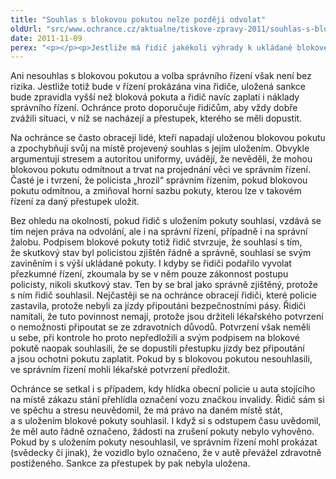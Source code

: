 ```yaml
---
title: "Souhlas s blokovou pokutou nelze později odvolat"
oldUrl: "src/www.ochrance.cz/aktualne/tiskove-zpravy-2011/souhlas-s-blokovou-pokutou-nelze-pozdeji-odvolat"
date: 2011-11-09
perex: "<p></p><p>Jestliže má řidič jakékoli výhrady k ukládané blokové pokutě, může s jejím uložením nesouhlasit. V takovém případě policista sepíše záznam o události a věc pak projedná příslušný obecní úřad ve správním přestupkovém řízení. Pokud řidič s blokovou pokutou souhlasí a teprve později ho chce odvolat, téměř nikdy neuspěje. </p>"
---
```


<!-- imported from the old website -->

<p>Ani nesouhlas s blokovou pokutou a volba správního řízení však není bez rizika. Jestliže totiž bude v řízení prokázána vina řidiče, uložená sankce bude zpravidla vyšší než bloková pokuta a řidič navíc zaplatí i náklady správního řízení. Ochránce proto doporučuje řidičům, aby vždy dobře zvážili situaci, v níž se nacházejí a přestupek, kterého se měli dopustit.</p><p>Na ochránce se často obracejí lidé, kteří napadají uloženou blokovou pokutu a zpochybňují svůj na místě projevený souhlas s jejím uložením. Obvykle argumentují stresem a autoritou uniformy, uvádějí, že nevěděli, že mohou blokovou pokutu odmítnout a trvat na projednání věci ve správním řízení. Časté je i tvrzení, že policista „hrozil“ správním řízením, pokud blokovou pokutu odmítnou, a zmiňoval horní sazbu pokuty, kterou lze v takovém řízení za daný přestupek uložit.</p><p>Bez ohledu na okolnosti, pokud řidič s uložením pokuty souhlasí, vzdává se tím nejen práva na odvolání, ale i na správní řízení, případně i na správní žalobu. Podpisem blokové pokuty totiž řidič stvrzuje, že souhlasí s tím, že skutkový stav byl policistou zjištěn řádně a správně, souhlasí se svým zaviněním i s výší ukládané pokuty. I kdyby se řidiči podařilo vyvolat přezkumné řízení, zkoumala by se v něm pouze zákonnost postupu policisty, nikoli skutkový stav. Ten by se bral jako správně zjištěný, protože s ním řidič souhlasil. Nejčastěji se na ochránce obracejí řidiči, které policie zastavila, protože nebyli za jízdy připoutáni bezpečnostními pásy. Řidiči namítali, že tuto povinnost nemají, protože jsou držiteli lékařského potvrzení o nemožnosti připoutat se ze zdravotních důvodů. Potvrzení však neměli u sebe, při kontrole ho proto nepředložili a svým podpisem na blokové pokutě naopak souhlasili, že se dopustili přestupku jízdy bez připoutání a jsou ochotni pokutu zaplatit. Pokud by s blokovou pokutou nesouhlasili, ve správním řízení mohli lékařské potvrzení předložit.</p>Ochránce se setkal i s případem, kdy hlídka obecní policie u auta stojícího na místě zákazu stání přehlídla označení vozu značkou invalidy. Řidič sám si ve spěchu a stresu neuvědomil, že má právo na daném místě stát, a s uložením blokové pokuty souhlasil. I když si s odstupem času uvědomil, že měl auto řádně označeno, žádosti na zrušení pokuty nebylo vyhověno. Pokud by s uložením pokuty nesouhlasil, ve správním řízení mohl prokázat (svědecky či jinak), že vozidlo bylo označeno, že v autě převážel zdravotně postiženého. Sankce za přestupek by pak nebyla uložena.
